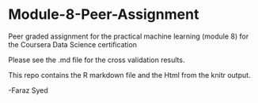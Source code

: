 # Module-8-Peer-Assignment
Peer graded assignment for the practical machine learning (module 8) for the Coursera Data Science certification

Please see the .md file for the cross validation results.

This repo contains the R markdown file and the Html from the knitr output. 

-Faraz Syed

